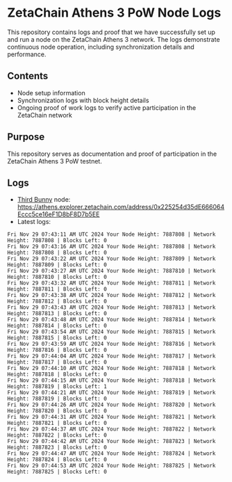 # ZetaChain Athens 3 PoW Node Logs
This repository contains logs and proof that we have successfully set up and run a node on the ZetaChain Athens 3 network. The logs demonstrate continuous node operation, including synchronization details and performance.

## Contents
- Node setup information
- Synchronization logs with block height details
- Ongoing proof of work logs to verify active participation in the ZetaChain network

## Purpose
This repository serves as documentation and proof of participation in the ZetaChain Athens 3 PoW testnet.

## Logs

- [Third Bunny](https://thirdbunny.xyz/) node: https://athens.explorer.zetachain.com/address/0x225254d35dE666064Eccc5ce16eF1D8bF8D7b5EE
- Latest logs:
```
Fri Nov 29 07:43:11 AM UTC 2024 Your Node Height: 7887808 | Network Height: 7887808 | Blocks Left: 0
Fri Nov 29 07:43:16 AM UTC 2024 Your Node Height: 7887808 | Network Height: 7887808 | Blocks Left: 0
Fri Nov 29 07:43:22 AM UTC 2024 Your Node Height: 7887809 | Network Height: 7887809 | Blocks Left: 0
Fri Nov 29 07:43:27 AM UTC 2024 Your Node Height: 7887810 | Network Height: 7887810 | Blocks Left: 0
Fri Nov 29 07:43:32 AM UTC 2024 Your Node Height: 7887811 | Network Height: 7887811 | Blocks Left: 0
Fri Nov 29 07:43:38 AM UTC 2024 Your Node Height: 7887812 | Network Height: 7887812 | Blocks Left: 0
Fri Nov 29 07:43:43 AM UTC 2024 Your Node Height: 7887813 | Network Height: 7887813 | Blocks Left: 0
Fri Nov 29 07:43:48 AM UTC 2024 Your Node Height: 7887814 | Network Height: 7887814 | Blocks Left: 0
Fri Nov 29 07:43:54 AM UTC 2024 Your Node Height: 7887815 | Network Height: 7887815 | Blocks Left: 0
Fri Nov 29 07:43:59 AM UTC 2024 Your Node Height: 7887816 | Network Height: 7887816 | Blocks Left: 0
Fri Nov 29 07:44:04 AM UTC 2024 Your Node Height: 7887817 | Network Height: 7887817 | Blocks Left: 0
Fri Nov 29 07:44:10 AM UTC 2024 Your Node Height: 7887818 | Network Height: 7887818 | Blocks Left: 0
Fri Nov 29 07:44:15 AM UTC 2024 Your Node Height: 7887818 | Network Height: 7887819 | Blocks Left: 1
Fri Nov 29 07:44:21 AM UTC 2024 Your Node Height: 7887819 | Network Height: 7887819 | Blocks Left: 0
Fri Nov 29 07:44:26 AM UTC 2024 Your Node Height: 7887820 | Network Height: 7887820 | Blocks Left: 0
Fri Nov 29 07:44:31 AM UTC 2024 Your Node Height: 7887821 | Network Height: 7887821 | Blocks Left: 0
Fri Nov 29 07:44:37 AM UTC 2024 Your Node Height: 7887822 | Network Height: 7887822 | Blocks Left: 0
Fri Nov 29 07:44:42 AM UTC 2024 Your Node Height: 7887823 | Network Height: 7887823 | Blocks Left: 0
Fri Nov 29 07:44:47 AM UTC 2024 Your Node Height: 7887824 | Network Height: 7887824 | Blocks Left: 0
Fri Nov 29 07:44:53 AM UTC 2024 Your Node Height: 7887825 | Network Height: 7887825 | Blocks Left: 0
```
